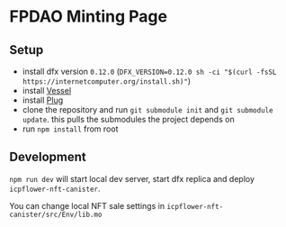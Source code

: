 # FPDAO Minting Page

## Setup
- install dfx version `0.12.0` (`DFX_VERSION=0.12.0 sh -ci "$(curl -fsSL https://internetcomputer.org/install.sh)"`)
- install [Vessel](https://github.com/dfinity/vessel)
- install [Plug](https://plugwallet.ooo/)
- clone the repository and run `git submodule init` and `git submodule update`. this pulls the submodules the project depends on
- run `npm install` from root

## Development
`npm run dev` will start local dev server, start dfx replica and deploy `icpflower-nft-canister`.


You can change local NFT sale settings in `icpflower-nft-canister/src/Env/lib.mo`